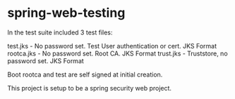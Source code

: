 # spring-web-testing

In the test suite included 3 test files: 

test.jks - No password set. Test User authentication or cert. JKS Format 
rootca.jks - No password set. Root CA. JKS Format
trust.jks - Truststore, no password set. JKS Format 

Boot rootca and test are self signed at initial creation. 

This project is setup to be a spring security web project. 

